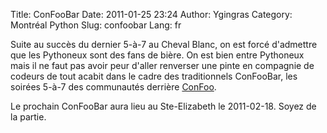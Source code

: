 Title: ConFooBar
Date: 2011-01-25 23:24
Author: Ygingras
Category: Montréal Python
Slug: confoobar
Lang: fr

Suite au succès du dernier 5-à-7 au Cheval Blanc, on est forcé
d'admettre que les Pythoneux sont des fans de bière. On est bien entre
Pythoneux mais il ne faut pas avoir peur d'aller renverser une pinte en
compagnie de codeurs de tout acabit dans le cadre des traditionnels
ConFooBar, les soirées 5-à-7 des communautés derrière [ConFoo][].

Le prochain ConFooBar aura lieu au Ste-Elizabeth le 2011-02-18. Soyez de
la partie.<!--:-->

  [ConFoo]: http://confoo.ca
